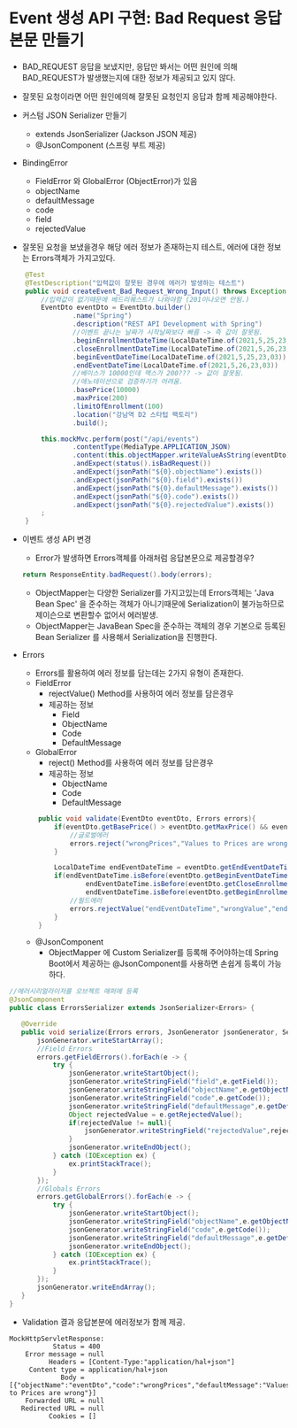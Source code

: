 # Event 생성 API 구현: Bad Request 응답 본문 만들기
- BAD_REQUEST 응답을 보냈지만, 응답만 봐서는 어떤 원인에 의해 BAD_REQUEST가 발생했는지에 대한 정보가 제공되고 있지 않다.
- 잘못된 요청이라면 어떤 원인에의해 잘못된 요청인지 응답과 함께 제공해야한다.

- 커스텀 JSON Serializer 만들기
    - extends JsonSerializer<T> (Jackson JSON 제공)
    - @JsonComponent (스프링 부트 제공)

- BindingError
    - FieldError 와 GlobalError (ObjectError)가 있음
    - objectName
    - defaultMessage
    - code
    - field
    - rejectedValue

- 잘못된 요청을 보냈을경우 해당 에러 정보가 존재하는지 테스트, 에러에 대한 정보는 Errors객체가 가지고있다.
```java
    @Test
    @TestDescription("입력값이 잘못된 경우에 에러가 발생하는 테스트")
    public void createEvent_Bad_Request_Wrong_Input() throws Exception {
        //입력값이 없기때문에 베드리퀘스트가 나와야함 (201이나오면 안됨.)
        EventDto eventDto = EventDto.builder()
                .name("Spring")
                .description("REST API Development with Spring")
                //이벤트 끝나는 날짜가 시작날짜보다 빠름 -> 즉 값이 잘못됨.
                .beginEnrollmentDateTime(LocalDateTime.of(2021,5,25,23,03))
                .closeEnrollmentDateTime(LocalDateTime.of(2021,5,26,23,03))
                .beginEventDateTime(LocalDateTime.of(2021,5,25,23,03))
                .endEventDateTime(LocalDateTime.of(2021,5,26,23,03))
                //베이스가 10000인데 맥스가 200??? -> 값이 잘못됨.
                //애노테이션으로 검증하기가 어려움.
                .basePrice(10000)
                .maxPrice(200)
                .limitOfEnrollment(100)
                .location("강남역 D2 스타텁 팩토리")
                .build();

        this.mockMvc.perform(post("/api/events")
                .contentType(MediaType.APPLICATION_JSON)
                .content(this.objectMapper.writeValueAsString(eventDto)))
                .andExpect(status().isBadRequest())
                .andExpect(jsonPath("${0}.objectName").exists())
                .andExpect(jsonPath("${0}.field").exists())
                .andExpect(jsonPath("${0}.defaultMessage").exists())
                .andExpect(jsonPath("${0}.code").exists())
                .andExpect(jsonPath("${0}.rejectedValue").exists())
        ;
    }
```

- 이벤트 생성 API 변경
    - Error가 발생하면 Errors객체를 아래처럼 응답본문으로 제공할경우?
    ```java
    return ResponseEntity.badRequest().body(errors);
    ```
    - ObjectMapper는 다양한 Serializer를 가지고있는데 Errors객체는 'Java Bean Spec' 을 
    준수하는 객체가 아니기때문에 Serialization이 불가능하므로 제이슨으로 변환할수 없어서 에러발생.
    - ObjectMapper는 JavaBean Spec을 준수하는 객체의 경우 기본으로 등록된 Bean Serializer 를 사용해서 Serialization을 진행한다.
    
- Errors
    - Errors를 활용하여 에러 정보를 담는데는 2가지 유형이 존재한다.
    - FieldError
        - rejectValue() Method를 사용하여 에러 정보를 담은경우
        - 제공하는 정보
            - Field
            - ObjectName
            - Code
            - DefaultMessage
    - GlobalError
        - reject() Method를 사용하여 에러 정보를 담은경우
        - 제공하는 정보
            - ObjectName
            - Code
            - DefaultMessage
    ```java
        public void validate(EventDto eventDto, Errors errors){
            if(eventDto.getBasePrice() > eventDto.getMaxPrice() && eventDto.getMaxPrice() > 0){
                //글로벌에러
                errors.reject("wrongPrices","Values to Prices are wrong");
            }
    
            LocalDateTime endEventDateTime = eventDto.getEndEventDateTime();
            if(endEventDateTime.isBefore(eventDto.getBeginEventDateTime()) ||
                    endEventDateTime.isBefore(eventDto.getCloseEnrollmentDateTime()) ||
                    endEventDateTime.isBefore(eventDto.getBeginEnrollmentDateTime())){
                //필드에러
                errors.rejectValue("endEventDateTime","wrongValue","endEventDateTime is wrong");
            }
        }
    ```
  - @JsonComponent
    - ObjectMapper 에 Custom Serializer를 등록해 주어야하는데 Spring Boot에서 제공하는 @JsonComponent를 사용하면 손쉽게 등록이 가능하다.
 ```java
//에러시리얼라이저를 오브젝트 매퍼에 등록
@JsonComponent
public class ErrorsSerializer extends JsonSerializer<Errors> {

    @Override
    public void serialize(Errors errors, JsonGenerator jsonGenerator, SerializerProvider serializerProvider) throws IOException {
        jsonGenerator.writeStartArray();
        //Field Errors
        errors.getFieldErrors().forEach(e -> {
            try {
                jsonGenerator.writeStartObject();
                jsonGenerator.writeStringField("field",e.getField());
                jsonGenerator.writeStringField("objectName",e.getObjectName());
                jsonGenerator.writeStringField("code",e.getCode());
                jsonGenerator.writeStringField("defaultMessage",e.getDefaultMessage());
                Object rejectedValue = e.getRejectedValue();
                if(rejectedValue != null){
                    jsonGenerator.writeStringField("rejectedValue",rejectedValue.toString());
                }
                jsonGenerator.writeEndObject();
            } catch (IOException ex) {
                ex.printStackTrace();
            }
        });
        //Globals Errors
        errors.getGlobalErrors().forEach(e -> {
            try {
                jsonGenerator.writeStartObject();
                jsonGenerator.writeStringField("objectName",e.getObjectName());
                jsonGenerator.writeStringField("code",e.getCode());
                jsonGenerator.writeStringField("defaultMessage",e.getDefaultMessage());
                jsonGenerator.writeEndObject();
            } catch (IOException ex) {
                ex.printStackTrace();
            }
        });
        jsonGenerator.writeEndArray();
    }
}
```
- Validation 결과 응답본분에 에러정보가 함께 제공.
```
MockHttpServletResponse:
           Status = 400
    Error message = null
          Headers = [Content-Type:"application/hal+json"]
     Content type = application/hal+json
             Body = [{"objectName":"eventDto","code":"wrongPrices","defaultMessage":"Values to Prices are wrong"}]
    Forwarded URL = null
   Redirected URL = null
          Cookies = []

```
